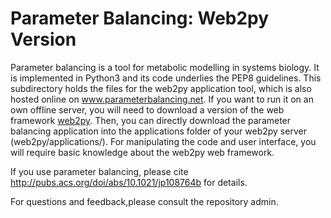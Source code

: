 # Parameter Balancing: Web2py Version

Parameter balancing is a tool for metabolic modelling in systems biology. It is implemented in Python3 and its code underlies the PEP8 guidelines. This subdirectory holds the files for the web2py application tool, which is also hosted online on www.parameterbalancing.net. If you want to run it on an own offline server, you will need to download a version of the web framework [web2py](http://www.web2py.com/). Then, you can directly download the parameter balancing application into the applications folder of your web2py server (web2py/applications/). For manipulating the code and user interface, you will require basic knowledge about the web2py web framework.

If you use parameter balancing, please cite http://pubs.acs.org/doi/abs/10.1021/jp108764b for details.

For questions and feedback,please consult the repository admin.
